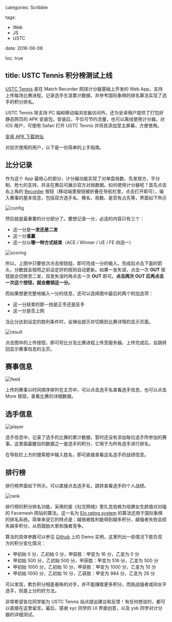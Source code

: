 categories: Scribble

tags:

- Web
- JS
- USTC

date:  2016-06-08

toc: true

title: USTC Tennis 积分榜测试上线
---

[USTC Tennis](http://tennis.ewind.us) 是在 Match Recorder 网球计分器基础上开发的 Web App，支持上传每场比赛进程，记录选手生涯累计数据，并参考国际象棋的排名算法实现了选手的积分排名。

<!--more-->

USTC Tennis 除支持 PC 端和移动端浏览器访问外，还为安卓用户提供了打包好静态网页的 APK 安装包。安装后，不仅可节约流量，也可以离线使用计分器。对 iOS 用户，可使用 Safari 打开 USTC Tennis 并将其添加至主屏幕，方便使用。

[安卓 APK 下载地址](http://static.ewind.us/ustcTennis.apk)

对初次使用的用户，以下是一份简单的上手指南。

## 比分记录
作为这个 App 最核心的部分，计分器功能实现了对单盘局数、先发球方、平分制、抢七的支持，并且在赛后可展示双方对局数据。如何使用计分器呢？首先点击右上角的 [Recorder](http://tennis.ewind.us/index.html#/config) 按钮（移动端里按钮被折叠在导航栏里，点击打开即可），输入赛事的基本信息，包括双方选手名、赛名、局数、是否有占先等，界面如下所示

![config](http://7u2gqx.com1.z0.glb.clouddn.com/ustc-tennis-config.png)

然后就是最重要的计分部分了。要想记录一分，必选的内容只有三个：

* 这一分是**一发还是二发**
* 这一分**谁赢**
* 这一分以**哪一种方式结束**（ACE / Winner / UE / FE 四选一）

![scoring](http://7u2gqx.com1.z0.glb.clouddn.com/ustc-tennis-scoring.png)

所以，上图中只要依次点击按钮组，即可完成一分的输入。完成后点击下面的箭头，分数就会按照之前设定好的规则自动更新。如果一发失误，点击一次 **OUT** 按钮就会切换至二发，双发失误时再点击一次 **OUT** 即可。**点击两次 OUT 后再点击一次这个按钮，就会撤销这一分。**

而如果想更完整地输入一分的信息，还可以选择图中最后的两个附加选项：

* 这一分结束的那一拍是正手还是反手
* 这一分是否上网

当比分达到设定的胜利条件时，会弹出提示并切换到比赛详情的显示页面。

![result](http://7u2gqx.com1.z0.glb.clouddn.com/ustc-tennis-result.png)

点击图中的上传按钮，即可将比分及比赛进程上传至服务器。上传完成后，会跳转回显示赛事信息的主页。


## 赛事信息
![feed](http://7u2gqx.com1.z0.glb.clouddn.com/ustc-tennis-feed.png)

上传的赛事以时间顺序排列在主页中，可以点击选手名查看选手信息，也可以点击 More 按钮，查看比赛的详细数据。


## 选手信息
![player](http://7u2gqx.com1.z0.glb.clouddn.com/ustc-tennis-player.png)

选手信息中，记录了选手的比赛的累计数据，暂时还没有添加每位选手所参加的赛事。这里面最醒目的数据之一是选手的积分，它用于为所有选手进行排名。

在导航栏上方的搜索框中输入姓名，即可直接查看这名选手的战绩信息。


## 排行榜
排行榜界面如下所示。可以直接点击选手名，跳转查看选手的个人战绩。

![rank](http://7u2gqx.com1.z0.glb.clouddn.com/ustc-tennis-rank.png)

排行榜的积分排名功能，采用的是《社交网络》里扎克伯格为哈佛女生颜值对对碰的 Facemesh 网站的算法。这一名为 [Elo rating system](https://en.wikipedia.org/wiki/Elo_rating_system) 的算法还用于国际象棋的排名系统。简单来说它的特点是：越弱者胜利能得到越多积分，越强者失败会损失越多积分，从而鼓励大家和强者竞争。

算法的具体参数可以参见 [Github](https://github.com/doodlewind/ustc-tennis-tornado) 上的 Demo 实例，这里列出一些情况下胜负双方的积分变化情况：

* 甲初始 0 分，乙初始 0 分，甲获胜：甲变为 16 分，乙变为 0 分
* 甲初始 500 分，乙初始 500 分，甲获胜：甲变为 516 分，乙变为 500 分
* 甲初始 1000 分，乙初始 10 分，甲获胜：甲变为 1000 分，乙变为 10 分
* 甲初始 1000 分，乙初始 10 分，乙获胜：甲变为 984 分，乙变为 26 分

可以发现，欺负积分相差悬殊的对手，并不能赚取更多积分。而挑战强者或同水平选手，则是上分的好方法。

非常希望各位同学能为 USTC Tennis 站点提出建议和反馈！有任何想说的，都可以直接在这里留言。最后，感谢 xyc 同学的 UI 界面创意，以及 ysb 同学对计分器的详细测试。
